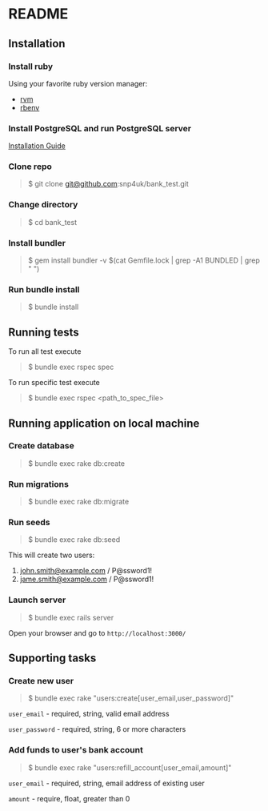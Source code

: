 # README

## Installation

### Install ruby
Using your favorite ruby version manager:

- [rvm](https://rvm.io/rvm/install)
- [rbenv](https://github.com/rbenv/rbenv)

### Install PostgreSQL and run PostgreSQL server
[Installation Guide](https://www.postgresqltutorial.com/postgresql-getting-started/)

### Clone repo
>$ git clone git@github.com:snp4uk/bank_test.git

### Change directory
>$ cd bank_test

### Install bundler
>$ gem install bundler -v $(cat Gemfile.lock | grep -A1 BUNDLED | grep "  ")

### Run bundle install
>$  bundle install

## Running tests
To run all test execute 
>$ bundle exec rspec spec

To run specific test execute
>$ bundle exec rspec <path_to_spec_file>

## Running application on local machine
### Create database
>$ bundle exec rake db:create
### Run migrations
>$ bundle exec rake db:migrate
### Run seeds
>$ bundle exec rake db:seed

This will create two users:
1. john.smith@example.com / P@ssword1!
2. jame.smith@example.com / P@ssword1!

### Launch server
>$ bundle exec rails server

Open your browser and go to `http://localhost:3000/`

## Supporting tasks
### Create new user
>$ bundle exec rake "users:create[user_email,user_password]"

`user_email` - required, string, valid email address

`user_password` - required, string, 6 or more characters 
### Add funds to user's bank account
>$ bundle exec rake "users:refill_account[user_email,amount]"

`user_email` - required, string, email address of existing user

`amount` - require, float, greater than 0

